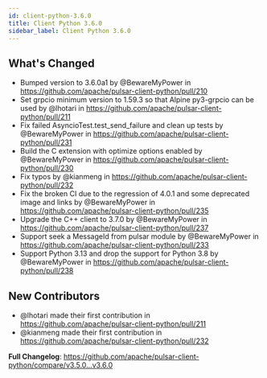 ```yaml
---
id: client-python-3.6.0
title: Client Python 3.6.0
sidebar_label: Client Python 3.6.0
---
```


## What's Changed
* Bumped version to 3.6.0a1 by @BewareMyPower in https://github.com/apache/pulsar-client-python/pull/210
* Set grpcio minimum version to 1.59.3 so that Alpine py3-grpcio can be used by @lhotari in https://github.com/apache/pulsar-client-python/pull/211
* Fix failed AsyncioTest.test_send_failure and clean up tests by @BewareMyPower in https://github.com/apache/pulsar-client-python/pull/231
* Build the C extension with optimize options enabled by @BewareMyPower in https://github.com/apache/pulsar-client-python/pull/230
* Fix typos by @kianmeng in https://github.com/apache/pulsar-client-python/pull/232
* Fix the broken CI due to the regression of 4.0.1 and some deprecated image and links by @BewareMyPower in https://github.com/apache/pulsar-client-python/pull/235
* Upgrade the C++ client to 3.7.0 by @BewareMyPower in https://github.com/apache/pulsar-client-python/pull/237
* Support seek a MessageId from pulsar module by @BewareMyPower in https://github.com/apache/pulsar-client-python/pull/233
* Support Python 3.13 and drop the support for Python 3.8 by @BewareMyPower in https://github.com/apache/pulsar-client-python/pull/238

## New Contributors
* @lhotari made their first contribution in https://github.com/apache/pulsar-client-python/pull/211
* @kianmeng made their first contribution in https://github.com/apache/pulsar-client-python/pull/232

**Full Changelog**: https://github.com/apache/pulsar-client-python/compare/v3.5.0...v3.6.0
